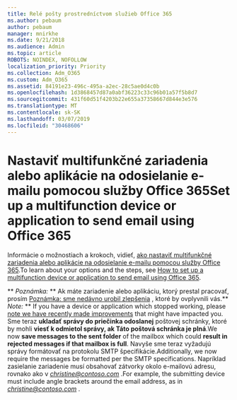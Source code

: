 ```yaml
---
title: Relé pošty prostredníctvom služieb Office 365
ms.author: pebaum
author: pebaum
manager: mnirkhe
ms.date: 9/21/2018
ms.audience: Admin
ms.topic: article
ROBOTS: NOINDEX, NOFOLLOW
localization_priority: Priority
ms.collection: Adm_O365
ms.custom: Adm_O365
ms.assetid: 84191e23-496c-495a-a2ec-28c5ae0d4c0b
ms.openlocfilehash: 1d3868457d87a0abf36223c33c96b01a57f5b8d7
ms.sourcegitcommit: 431f60d51f4203b22e655a37358667d844e3e576
ms.translationtype: MT
ms.contentlocale: sk-SK
ms.lasthandoff: 03/07/2019
ms.locfileid: "30468606"
---
```

# <a name="set-up-a-multifunction-device-or-application-to-send-email-using-office-365"></a><span data-ttu-id="44374-102">Nastaviť multifunkčné zariadenia alebo aplikácie na odosielanie e-mailu pomocou služby Office 365</span><span class="sxs-lookup"><span data-stu-id="44374-102">Set up a multifunction device or application to send email using Office 365</span></span>

<span data-ttu-id="44374-103">Informácie o možnostiach a krokoch, vidieť, [ako nastaviť multifunkčné zariadenia alebo aplikácie na odosielanie e-mailu pomocou služby Office 365](https://support.office.com/article/69f58e99-c550-4274-ad18-c805d654b4c4).</span><span class="sxs-lookup"><span data-stu-id="44374-103">To learn about your options and the steps, see [How to set up a multifunction device or application to send email using Office 365](https://support.office.com/article/69f58e99-c550-4274-ad18-c805d654b4c4).</span></span>
  
 <span data-ttu-id="44374-104">\*\* *Poznámka:* \*\* Ak máte zariadenie alebo aplikáciu, ktorý prestal pracovať, prosím [Poznámka: sme nedávno urobil zlepšenia](https://support.microsoft.com/help/4458479/) , ktoré by ovplyvnili vás.</span><span class="sxs-lookup"><span data-stu-id="44374-104">\*\* *Note:* \*\* If you have a device or application which stopped working, please [note we have recently made improvements](https://support.microsoft.com/help/4458479/) that might have impacted you.</span></span> <span data-ttu-id="44374-105">Sme teraz **ukladať správy do priečinka odoslanej** poštovej schránky, ktoré by mohli **viesť k odmietol správy, ak Táto poštová schránka je plná**.</span><span class="sxs-lookup"><span data-stu-id="44374-105">We now **save messages to the sent folder** of the mailbox which could **result in rejected messages if that mailbox is full**.</span></span> <span data-ttu-id="44374-106">Navyše sme teraz vyžadujú správy formátovať na protokolu SMTP špecifikácie.</span><span class="sxs-lookup"><span data-stu-id="44374-106">Additionally, we now require the messages be formatted per the SMTP specifications.</span></span> <span data-ttu-id="44374-107">Napríklad zasielanie zariadenie musí obsahovať zátvorky okolo e-mailovú adresu, rovnako ako v *christine@contoso.com* .</span><span class="sxs-lookup"><span data-stu-id="44374-107">For example, the submitting device must include angle brackets around the email address, as in  *christine@contoso.com*  .</span></span> 
  

